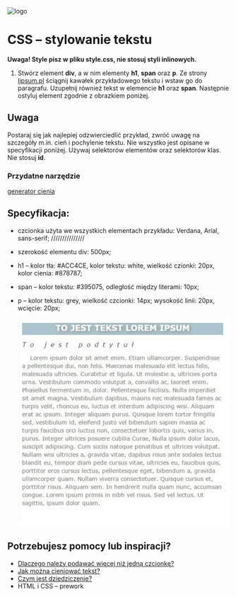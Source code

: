 <img alt="logo" src="http://coderslab.pl/svg/logo-coderslab.svg" width="400">

# CSS &ndash; stylowanie tekstu

**Uwaga! Style pisz w pliku style.css, nie stosuj styli inlinowych.**

1. Stwórz element **div**, a w nim elementy **h1**, **span** oraz **p**. Ze strony [lipsum.pl](http://lipsum.pl/) ściągnij kawałek przykładowego tekstu i wstaw go do paragrafu. Uzupełnij również tekst w elemencie **h1** oraz **span**. Następnie ostyluj element zgodnie z obrazkiem poniżej.

## Uwaga
Postaraj się jak najlepiej odzwierciedlić przykład, zwróć uwagę na szczegóły m.in. cień i pochylenie tekstu. Nie wszystko jest opisane w specyfikacji poniżej.
Używaj selektorów elementów oraz selektorów klas. Nie stosuj **id**.

### Przydatne narzędzie
[generator cienia](http://www.cssportal.com/css3-text-shadow-generator/)

## Specyfikacja:  
* czcionka użyta we wszystkich elementach przykładu: Verdana, Arial, sans-serif; ///////////////
* szerokość elementu div: 500px;
* h1 &ndash; kolor tła: #ACC4CE, kolor tekstu: white, wielkość czionki: 20px, kolor cienia: #878787;
* span &ndash; kolor tekstu: #395075, odległość między literami: 10px;
* p &ndash; kolor tekstu: grey, wielkość czcionki: 14px; wysokość linii: 20px, wcięcie: 20px;

	![Przykładowy tekst](images/text1.jpg)

## Potrzebujesz pomocy lub inspiracji?
* [Dlaczego należy podawać więcej niż jedną czcionkę?](https://developer.mozilla.org/pl/docs/Web/CSS/font-family)
* [Jak można cieniować tekst?](https://css-tricks.com/almanac/properties/t/text-shadow/)
* [Czym jest dziedziczenie?](https://developer.mozilla.org/pl/docs/Web/CSS/Dziedziczenie)
* HTML i CSS &ndash; prework

